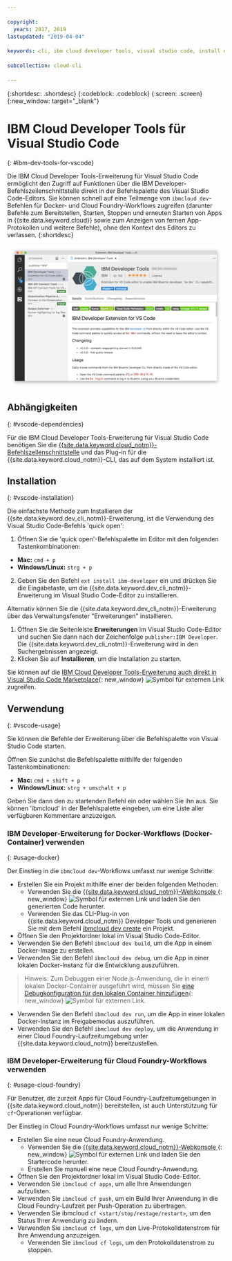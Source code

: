 ```yaml
---

copyright:
  years: 2017, 2019
lastupdated: "2019-04-04"

keywords: cli, ibm cloud developer tools, visual studio code, install developer tools, developer extension, vscode cli, vscode plugin, cloud foundry vscode

subcollection: cloud-cli

---
```


{:shortdesc: .shortdesc}
{:codeblock: .codeblock}
{:screen: .screen}
{:new_window: target="_blank"}

# IBM Cloud Developer Tools für Visual Studio Code
{: #ibm-dev-tools-for-vscode}

Die IBM Cloud Developer Tools-Erweiterung für Visual Studio Code ermöglicht den Zugriff auf Funktionen über die IBM Developer-Befehlszeilenschnittstelle direkt in der Befehlspalette des Visual Studio Code-Editors. Sie können schnell auf eine Teilmenge von `ibmcloud dev`-Befehlen für Docker- und Cloud Foundry-Workflows zugreifen (darunter Befehle zum Bereitstellen, Starten, Stoppen und erneuten Starten von Apps in {{site.data.keyword.cloud}} sowie zum Anzeigen von fernen App-Protokollen und weitere Befehle), ohne den Kontext des Editors zu verlassen.
{:shortdesc}

![Screenshot der IBM Developer-Downloadanzeige für Erweiterungen](vscode.png "Downloadanzeige für Erweiterungen in Visual Studio Code")

## Abhängigkeiten
{: #vscode-dependencies}

Für die IBM Cloud Developer Tools-Erweiterung für Visual Studio Code benötigen Sie die [{{site.data.keyword.cloud_notm}}-Befehlszeilenschnittstelle](/docs/cli?topic=cloud-cli-ibmcloud-cli#ibmcloud-cli) und das Plug-in für die {{site.data.keyword.cloud_notm}}-CLI, das auf dem System installiert ist.

## Installation
{: #vscode-installation}

Die einfachste Methode zum Installieren der {{site.data.keyword.dev_cli_notm}}-Erweiterung, ist die Verwendung des Visual Studio Code-Befehls 'quick open':

1. Öffnen Sie die 'quick open'-Befehlspalette im Editor mit den folgenden Tastenkombinationen:

  * **Mac:** `cmd + p`
  * **Windows/Linux:** `strg + p`

2. Geben Sie den Befehl `ext install ibm-developer` ein und drücken Sie die Eingabetaste, um die {{site.data.keyword.dev_cli_notm}}-Erweiterung im Visual Studio Code-Editor zu installieren.

Alternativ können Sie die {{site.data.keyword.dev_cli_notm}}-Erweiterung über das Verwaltungsfenster "Erweiterungen" installieren.

1. Öffnen Sie die Seitenleiste **Erweiterungen** im Visual Studio Code-Editor und suchen Sie dann nach der Zeichenfolge `publisher:IBM Developer`. Die {{site.data.keyword.dev_cli_notm}}-Erweiterung wird in den Suchergebnissen angezeigt.  
2. Klicken Sie auf **Installieren**, um die Installation zu starten.

Sie können auf die [IBM Cloud Developer Tools-Erweiterung auch direkt in Visual Studio Code Marketplace](https://marketplace.visualstudio.com/items?itemName=IBM.ibm-developer){: new_window} ![Symbol für externen Link](../../icons/launch-glyph.svg "Symbol für externen Link") zugreifen.

## Verwendung
{: #vscode-usage}

Sie können die Befehle der Erweiterung über die Befehlspalette von Visual Studio Code starten.

Öffnen Sie zunächst die Befehlspalette mithilfe der folgenden Tastenkombinationen:

* **Mac:** `cmd + shift + p`
* **Windows/Linux:** `strg + umschalt + p`

Geben Sie dann den zu startenden Befehl ein oder wählen Sie ihn aus. Sie können 'ibmcloud' in der Befehlspalette eingeben, um eine Liste aller verfügbaren Kommentare anzuzeigen.

### IBM Developer-Erweiterung for Docker-Workflows (Docker-Container) verwenden
{: #usage-docker}

Der Einstieg in die `ibmcloud dev`-Workflows umfasst nur wenige Schritte:
* Erstellen Sie ein Projekt mithilfe einer der beiden folgenden Methoden:
  * Verwenden Sie die [{{site.data.keyword.cloud_notm}}-Webkonsole ](https://{DomainName}/developer/appservice/starter-kits){: new_window} ![Symbol für externen Link](../../icons/launch-glyph.svg "Symbol für externen Link") und laden Sie den generierten Code herunter.
  * Verwenden Sie das CLI-Plug-in von {{site.data.keyword.cloud_notm}} Developer Tools und generieren Sie mit dem Befehl [ibmcloud dev create](/docs/cli/idt?topic=cloud-cli-idt-cli#create) ein Projekt.
* Öffnen Sie den Projektordner lokal im Visual Studio Code-Editor.
* Verwenden Sie den Befehl `ibmcloud dev build`, um die App in einem Docker-Image zu erstellen.
* Verwenden Sie den Befehl `ibmcloud dev debug`, um die App in einer lokalen Docker-Instanz für die Entwicklung auszuführen.
> Hinweis: Zum Debuggen einer Node.js-Anwendung, die in einem lokalen Docker-Container ausgeführt wird, müssen Sie [eine Debugkonfiguration für den lokalen Container hinzufügen](https://github.com/IBM-Cloud/ibm-developer-extension-vscode#debugging-nodejs-apps-within-the-local-docker-container){: new_window} ![Symbol für externen Link](../../icons/launch-glyph.svg "Symbol für externen Link").
* Verwenden Sie den Befehl `ibmcloud dev run`, um die App in einer lokalen Docker-Instanz im Freigabemodus auszuführen.
* Verwenden Sie den Befehl `ibmcloud dev deploy`, um die Anwendung in einer Cloud Foundry-Laufzeitumgebung unter {{site.data.keyword.cloud_notm}} bereitzustellen.

### IBM Developer-Erweiterung für Cloud Foundry-Workflows verwenden
{: #usage-cloud-foundry}

Für Benutzer, die zurzeit Apps für Cloud Foundry-Laufzeitumgebungen in {{site.data.keyword.cloud_notm}} bereitstellen, ist auch Unterstützung für `cf`-Operationen verfügbar.

Der Einstieg in Cloud Foundry-Workflows umfasst nur wenige Schritte:
* Erstellen Sie eine neue Cloud Foundry-Anwendung.
  * Verwenden Sie die [{{site.data.keyword.cloud_notm}}-Webkonsole ](https://{DomainName}/developer/appservice/starter-kits){: new_window} ![Symbol für externen Link](../../icons/launch-glyph.svg "Symbol für externen Link") und laden Sie den Startercode herunter.
  * Erstellen Sie manuell eine neue Cloud Foundry-Anwendung.
* Öffnen Sie den Projektordner lokal im Visual Studio Code-Editor.
* Verwenden Sie `ibmcloud cf apps`, um alle Ihre Anwendungen aufzulisten.
* Verwenden Sie `ibmcloud cf push`, um ein Build Ihrer Anwendung in die Cloud Foundry-Laufzeit per Push-Operation zu übertragen.
* Verwenden Sie ibmcloud `cf <start/stop/restage/restart>`, um den Status Ihrer Anwendung zu ändern.
* Verwenden Sie `ibmcloud cf logs`, um den Live-Protokolldatenstrom für Ihre Anwendung anzuzeigen.
  * Verwenden Sie `ibmcloud cf logs`, um den Protokolldatenstrom zu stoppen.
